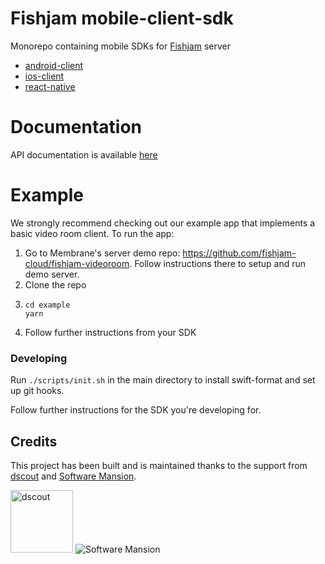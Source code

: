 # Fishjam mobile-client-sdk

Monorepo containing mobile SDKs for [Fishjam](https://github.com/fishjam-dev/fishjam) server

- [android-client](./packages/android-client/README.md)
- [ios-client](./packages/ios-client/README.md)
- [react-native](./packages/react-native-client/README.md)

# Documentation

API documentation is available
[here](https://fishjam-cloud.github.io/mobile-client-sdk/)

# Example

We strongly recommend checking out our example app that implements a basic video
room client. To run the app:

1. Go to Membrane's server demo repo:
   https://github.com/fishjam-cloud/fishjam-videoroom. Follow instructions there
   to setup and run demo server.
2. Clone the repo
3. ```
   cd example
   yarn
   ```
4. Follow further instructions from your SDK

### Developing

Run `./scripts/init.sh` in the main directory to install swift-format and set up
git hooks.

Follow further instructions for the SDK you're developing for.

## Credits

This project has been built and is maintained thanks to the support from
[dscout](https://dscout.com/) and [Software Mansion](https://swmansion.com).

<img alt="dscout" height="100" src="./.github/images/dscout_logo.png"/>
<img alt="Software Mansion" src="https://logo.swmansion.com/logo?color=white&variant=desktop&width=150&tag=react-native-reanimated-github"/>
